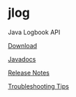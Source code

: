 # jlog
Java Logbook API

[Download](https://github.com/JeffersonLab/jlog/releases)

[Javadocs](https://jeffersonlab.github.io/jlog/)

[Release Notes](https://jeffersonlab.github.io/jlog/release-notes.html)

[Troubleshooting Tips](https://github.com/JeffersonLab/jlog/wiki)
